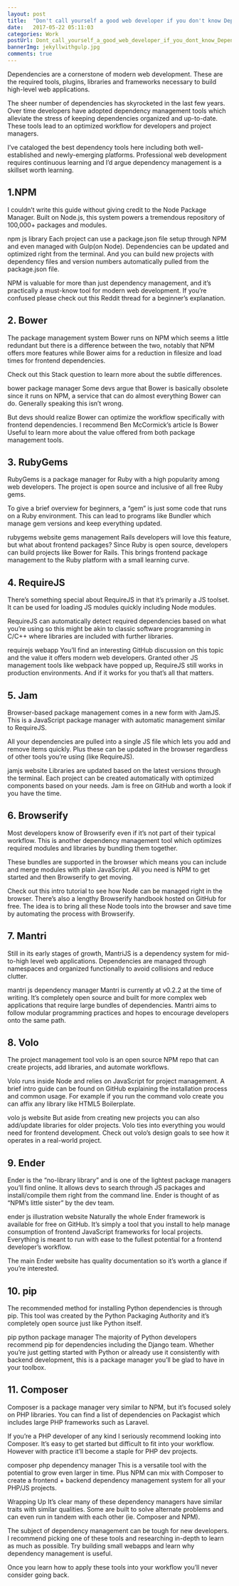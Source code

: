 ```yaml
---
layout: post
title:  "Don't call yourself a good web developer if you don't know Dependency Management."
date:   2017-05-22 05:11:03
categories: Work
postUrl: Dont_call_yourself_a_good_web_developer_if_you_dont_know_Dependency_Management
bannerImg: jekyllwithgulp.jpg
comments: true
---
```

 

Dependencies are a cornerstone of modern web development. These are the required tools, plugins, libraries and frameworks necessary to build high-level web applications.

The sheer number of dependencies has skyrocketed in the last few years. Over time developers have adopted dependency management tools which alleviate the stress of keeping dependencies organized and up-to-date. These tools lead to an optimized workflow for developers and project managers.

I’ve cataloged the best dependency tools here including both well-established and newly-emerging platforms. Professional web development requires continuous learning and I’d argue dependency management is a skillset worth learning.

## 1.NPM

I couldn’t write this guide without giving credit to the Node Package Manager. Built on Node.js, this system powers a tremendous repository of 100,000+ packages and modules.

npm js library
Each project can use a package.json file setup through NPM and even managed with Gulp(on Node). Dependencies can be updated and optimized right from the terminal. And you can build new projects with dependency files and version numbers automatically pulled from the package.json file.

NPM is valuable for more than just dependency management, and it’s practically a must-know tool for modern web development. If you’re confused please check out this Reddit thread for a beginner’s explanation.

## 2. Bower
The package management system Bower runs on NPM which seems a little redundant but there is a difference between the two, notably that NPM offers more features while Bower aims for a reduction in filesize and load times for frontend dependencies.

Check out this Stack question to learn more about the subtle differences.

bower package manager
Some devs argue that Bower is basically obsolete since it runs on NPM, a service that can do almost everything Bower can do. Generally speaking this isn’t wrong.

But devs should realize Bower can optimize the workflow specifically with frontend dependencies. I recommend Ben McCormick’s article Is Bower Useful to learn more about the value offered from both package management tools.

## 3. RubyGems
RubyGems is a package manager for Ruby with a high popularity among web developers. The project is open source and inclusive of all free Ruby gems.

To give a brief overview for beginners, a “gem” is just some code that runs on a Ruby environment. This can lead to programs like Bundler which manage gem versions and keep everything updated.

rubygems website gems management
Rails developers will love this feature, but what about frontend packages? Since Ruby is open source, developers can build projects like Bower for Rails. This brings frontend package management to the Ruby platform with a small learning curve.
 
## 4. RequireJS
There’s something special about RequireJS in that it’s primarily a JS toolset. It can be used for loading JS modules quickly including Node modules.

RequireJS can automatically detect required dependencies based on what you’re using so this might be akin to classic software programming in C/C++ where libraries are included with further libraries.

requirejs webapp
You’ll find an interesting GitHub discussion on this topic and the value it offers modern web developers. Granted other JS management tools like webpack have popped up, RequireJS still works in production environments. And if it works for you that’s all that matters.

## 5. Jam
Browser-based package management comes in a new form with JamJS. This is a JavaScript package manager with automatic management similar to RequireJS.

All your dependencies are pulled into a single JS file which lets you add and remove items quickly. Plus these can be updated in the browser regardless of other tools you’re using (like RequireJS).

jamjs website
Libraries are updated based on the latest versions through the terminal. Each project can be created automatically with optimized components based on your needs. Jam is free on GitHub and worth a look if you have the time.

## 6. Browserify
Most developers know of Browserify even if it’s not part of their typical workflow. This is another dependency management tool which optimizes required modules and libraries by bundling them together.

These bundles are supported in the browser which means you can include and merge modules with plain JavaScript. All you need is NPM to get started and then Browserify to get moving.

Check out this intro tutorial to see how Node can be managed right in the browser. There’s also a lengthy Browserify handbook hosted on GitHub for free. The idea is to bring all these Node tools into the browser and save time by automating the process with Browserify.

## 7. Mantri
Still in its early stages of growth, MantriJS is a dependency system for mid-to-high level web applications. Dependencies are managed through namespaces and organized functionally to avoid collisions and reduce clutter.

mantri js dependency manager
Mantri is currently at v0.2.2 at the time of writing. It’s completely open source and built for more complex web applications that require large bundles of dependencies. Mantri aims to follow modular programming practices and hopes to encourage developers onto the same path.

## 8. Volo
The project management tool volo is an open source NPM repo that can create projects, add libraries, and automate workflows.

Volo runs inside Node and relies on JavaScript for project management. A brief intro guide can be found on GitHub explaining the installation process and common usage. For example if you run the command volo create you can affix any library like HTML5 Boilerplate.

volo js website
But aside from creating new projects you can also add/update libraries for older projects. Volo ties into everything you would need for frontend development. Check out volo’s design goals to see how it operates in a real-world project.

## 9. Ender
Ender is the “no-library library” and is one of the lightest package managers you’ll find online. It allows devs to search through JS packages and install/compile them right from the command line. Ender is thought of as “NPM’s little sister” by the dev team.

ender js illustration website
Naturally the whole Ender framework is available for free on GitHub. It’s simply a tool that you install to help manage consumption of frontend JavaScript frameworks for local projects. Everything is meant to run with ease to the fullest potential for a frontend developer’s workflow.

The main Ender website has quality documentation so it’s worth a glance if you’re interested.

## 10. pip
The recommended method for installing Python dependencies is through pip. This tool was created by the Python Packaging Authority and it’s completely open source just like Python itself.

pip python package manager
The majority of Python developers recommend pip for dependencies including the Django team. Whether you’re just getting started with Python or already use it consistently with backend development, this is a package manager you’ll be glad to have in your toolbox.

## 11. Composer
Composer is a package manager very similar to NPM, but it’s focused solely on PHP libraries. You can find a list of dependencies on Packagist which includes large PHP frameworks such as Laravel.

If you’re a PHP developer of any kind I seriously recommend looking into Composer. It’s easy to get started but difficult to fit into your workflow. However with practice it’ll become a staple for PHP dev projects.

composer php dependency manager
This is a versatile tool with the potential to grow even larger in time. Plus NPM can mix with Composer to create a frontend + backend dependency management system for all your PHP/JS projects.

Wrapping Up
It’s clear many of these dependency managers have similar traits with similar qualities. Some are built to solve alternate problems and can even run in tandem with each other (ie. Composer and NPM).

The subject of dependency management can be tough for new developers. I recommend picking one of these tools and researching in-depth to learn as much as possible. Try building small webapps and learn why dependency management is useful.

Once you learn how to apply these tools into your workflow you’ll never consider going back.


<!--![Image of Yaktocat](https://cdn-images-1.medium.com/max/1100/1*BhKLerYwVqd5j1ijfLgB_g.jpeg)-->

<!--
>After installation of gulp you need to download a “jekyll-gulp-sass-browser-sync” package from this github repo :
[https://github.com/shakyShane/jekyll-gulp-sass-browser-sync][repo-url]
<br><br>
clone this repo: type this command to your bash
git clone [https://github.com/shakyShane/jekyll-gulp-sass-browser-sync.git][none]-->


<!-- 
Jekyll also offers powerful support for code snippets:

Check out the [Jekyll docs][jekyll] for more info on how to get the most out of Jekyll. File all bugs/feature requests at [Jekyll's GitHub repo][jekyll-gh]. -->

[jekyll-gh]: https://github.com/mojombo/jekyll
[jekyll]:    http://jekyllrb.com
[css-tricks]: https://css-tricks.com/gulp-for-beginners/ 
[repo-url]: https://github.com/shakyShane/jekyll-gulp-sass-browser-sync
[none]: javascript:void(0)